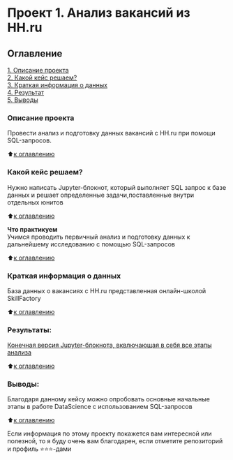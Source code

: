 # Проект 1. Анализ вакансий из HH.ru

## Оглавление  
[1. Описание проекта](README.md#Описание-проекта)  
[2. Какой кейс решаем?](README.md#Какой-кейс-решаем)  
[3. Краткая информация о данных](README.md#Краткая-информация-о-данных)  
[4. Результат](README.md#Результат)  
[5. Выводы](README.md#Выводы) 

### Описание проекта    
Провести анализ и подготовку данных вакансий с HH.ru при помощи SQL-запросов.

:arrow_up:[к оглавлению](README.md#Оглавление)


### Какой кейс решаем?    
Нужно написать Jupyter-блокнот, который выполняет SQL запрос к базе данных и решает определенные задачи,поставленные внутри отдельных юнитов

:arrow_up:[к оглавлению](README.md#Оглавление)

**Что практикуем**     
Учимся проводить первичный анализ и подготовку данных к дальнейшему исследованию с помощью SQL-запросов

:arrow_up:[к оглавлению](README.md#Оглавление)

### Краткая информация о данных
База данных о вакансиях с HH.ru представленная онлайн-школой SkillFactory
  
:arrow_up:[к оглавлению](README.md#Оглавление)


### Результаты:  
[Конечная версия Jupyter-блокнота, вквлючающая в себя все этапы анализа](Project_2.ipynb)

:arrow_up:[к оглавлению](README.md#Оглавление)


### Выводы:  
Благодаря данному кейсу можно опробовать основные начальные этапы в работе DataScience с использованием SQL-запросов

:arrow_up:[к оглавлению](README.md#Оглавление)


Если информация по этому проекту покажется вам интересной или полезной, то я буду очень вам благодарен, если отметите репозиторий и профиль ⭐️⭐️⭐️-дами